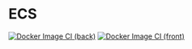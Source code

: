 # ECS
[![Docker Image CI (back)](https://github.com/mhamedouadghiri/ProjetJEE/actions/workflows/docker-image-back.yml/badge.svg)](https://github.com/mhamedouadghiri/ProjetJEE/actions/workflows/docker-image-back.yml)
[![Docker Image CI (front)](https://github.com/mhamedouadghiri/ProjetJEE/actions/workflows/docker-image-front.yml/badge.svg)](https://github.com/mhamedouadghiri/ProjetJEE/actions/workflows/docker-image-front.yml)
